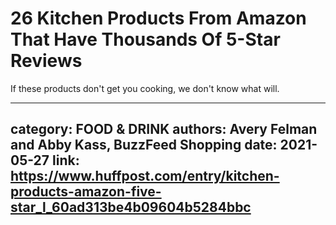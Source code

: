 # 26 Kitchen Products From Amazon That Have Thousands Of 5-Star Reviews

If these products don't get you cooking, we don't know what will.

---
category: FOOD & DRINK
authors: Avery Felman and Abby Kass, BuzzFeed Shopping
date: 2021-05-27
link: https://www.huffpost.com/entry/kitchen-products-amazon-five-star_l_60ad313be4b09604b5284bbc
---

